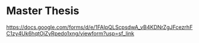 # Master Thesis 
https://docs.google.com/forms/d/e/1FAIpQLScpsdwA_vB4KDNrZgJFcezrhFC1zy4Uk6hqtOjZyRpedo1xng/viewform?usp=sf_link
